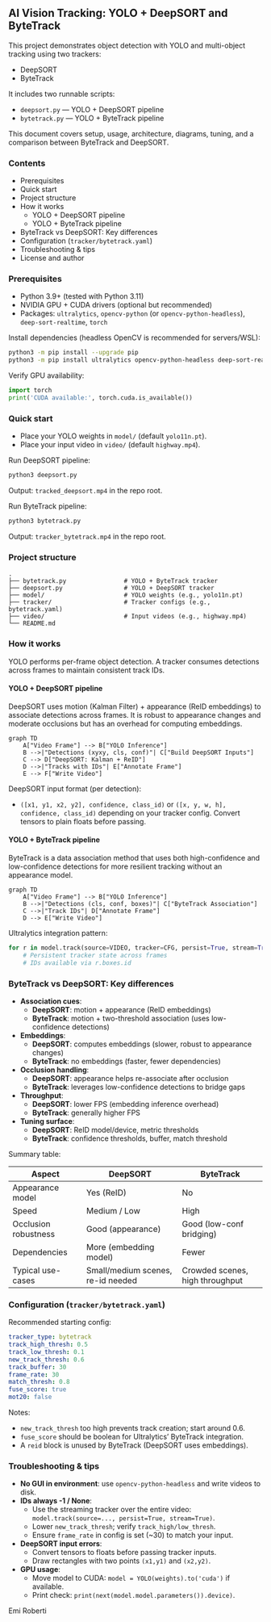 ## AI Vision Tracking: YOLO + DeepSORT and ByteTrack

This project demonstrates object detection with YOLO and multi-object tracking using two trackers:
- DeepSORT
- ByteTrack

It includes two runnable scripts:
- `deepsort.py` — YOLO + DeepSORT pipeline
- `bytetrack.py` — YOLO + ByteTrack pipeline

This document covers setup, usage, architecture, diagrams, tuning, and a comparison between ByteTrack and DeepSORT.

### Contents
- Prerequisites
- Quick start
- Project structure
- How it works
  - YOLO + DeepSORT pipeline
  - YOLO + ByteTrack pipeline
- ByteTrack vs DeepSORT: Key differences
- Configuration (`tracker/bytetrack.yaml`)
- Troubleshooting & tips
- License and author

### Prerequisites
- Python 3.9+ (tested with Python 3.11)
- NVIDIA GPU + CUDA drivers (optional but recommended)
- Packages: `ultralytics`, `opencv-python` (or `opencv-python-headless`), `deep-sort-realtime`, `torch`

Install dependencies (headless OpenCV is recommended for servers/WSL):
```bash
python3 -m pip install --upgrade pip
python3 -m pip install ultralytics opencv-python-headless deep-sort-realtime torch torchvision torchaudio
```

Verify GPU availability:
```python
import torch
print('CUDA available:', torch.cuda.is_available())
```

### Quick start
- Place your YOLO weights in `model/` (default `yolo11n.pt`).
- Place your input video in `video/` (default `highway.mp4`).

Run DeepSORT pipeline:
```bash
python3 deepsort.py
```
Output: `tracked_deepsort.mp4` in the repo root.

Run ByteTrack pipeline:
```bash
python3 bytetrack.py
```
Output: `tracker_bytetrack.mp4` in the repo root.

### Project structure
```text
.
├── bytetrack.py                # YOLO + ByteTrack tracker
├── deepsort.py                 # YOLO + DeepSORT tracker
├── model/                      # YOLO weights (e.g., yolo11n.pt)
├── tracker/                    # Tracker configs (e.g., bytetrack.yaml)
├── video/                      # Input videos (e.g., highway.mp4)
└── README.md
```

### How it works
YOLO performs per-frame object detection. A tracker consumes detections across frames to maintain consistent track IDs.

#### YOLO + DeepSORT pipeline
DeepSORT uses motion (Kalman Filter) + appearance (ReID embeddings) to associate detections across frames. It is robust to appearance changes and moderate occlusions but has an overhead for computing embeddings.

```mermaid
graph TD
    A["Video Frame"] --> B["YOLO Inference"]
    B -->|"Detections (xyxy, cls, conf)"| C["Build DeepSORT Inputs"]
    C --> D["DeepSORT: Kalman + ReID"]
    D -->|"Tracks with IDs"| E["Annotate Frame"]
    E --> F["Write Video"]
```

DeepSORT input format (per detection):
- `([x1, y1, x2, y2], confidence, class_id)` or `([x, y, w, h], confidence, class_id)` depending on your tracker config. Convert tensors to plain floats before passing.

#### YOLO + ByteTrack pipeline
ByteTrack is a data association method that uses both high-confidence and low-confidence detections for more resilient tracking without an appearance model.

```mermaid
graph TD
    A["Video Frame"] --> B["YOLO Inference"]
    B -->|"Detections (cls, conf, boxes)"| C["ByteTrack Association"]
    C -->|"Track IDs"| D["Annotate Frame"]
    D --> E["Write Video"]
```

Ultralytics integration pattern:
```python
for r in model.track(source=VIDEO, tracker=CFG, persist=True, stream=True):
    # Persistent tracker state across frames
    # IDs available via r.boxes.id
```

### ByteTrack vs DeepSORT: Key differences
- **Association cues**:
  - **DeepSORT**: motion + appearance (ReID embeddings)
  - **ByteTrack**: motion + two-threshold association (uses low-confidence detections)
- **Embeddings**:
  - **DeepSORT**: computes embeddings (slower, robust to appearance changes)
  - **ByteTrack**: no embeddings (faster, fewer dependencies)
- **Occlusion handling**:
  - **DeepSORT**: appearance helps re-associate after occlusion
  - **ByteTrack**: leverages low-confidence detections to bridge gaps
- **Throughput**:
  - **DeepSORT**: lower FPS (embedding inference overhead)
  - **ByteTrack**: generally higher FPS
- **Tuning surface**:
  - **DeepSORT**: ReID model/device, metric thresholds
  - **ByteTrack**: confidence thresholds, buffer, match threshold

Summary table:

| Aspect                 | DeepSORT                           | ByteTrack                       |
|------------------------|------------------------------------|----------------------------------|
| Appearance model       | Yes (ReID)                        | No                               |
| Speed                  | Medium / Low                      | High                             |
| Occlusion robustness   | Good (appearance)                 | Good (low-conf bridging)         |
| Dependencies           | More (embedding model)            | Fewer                            |
| Typical use-cases      | Small/medium scenes, re-id needed | Crowded scenes, high throughput  |

### Configuration (`tracker/bytetrack.yaml`)
Recommended starting config:
```yaml
tracker_type: bytetrack
track_high_thresh: 0.5
track_low_thresh: 0.1
new_track_thresh: 0.6
track_buffer: 30
frame_rate: 30
match_thresh: 0.8
fuse_score: true
mot20: false
```
Notes:
- `new_track_thresh` too high prevents track creation; start around 0.6.
- `fuse_score` should be boolean for Ultralytics’ ByteTrack integration.
- A `reid` block is unused by ByteTrack (DeepSORT uses embeddings).

### Troubleshooting & tips
- **No GUI in environment**: use `opencv-python-headless` and write videos to disk.
- **IDs always -1 / None**:
  - Use the streaming tracker over the entire video: `model.track(source=..., persist=True, stream=True)`.
  - Lower `new_track_thresh`; verify `track_high/low_thresh`.
  - Ensure `frame_rate` in config is set (~30) to match your input.
- **DeepSORT input errors**:
  - Convert tensors to floats before passing tracker inputs.
  - Draw rectangles with two points `(x1,y1)` and `(x2,y2)`.
- **GPU usage**:
  - Move model to CUDA: `model = YOLO(weights).to('cuda')` if available.
  - Print check: `print(next(model.model.parameters()).device)`.

Emi Roberti
